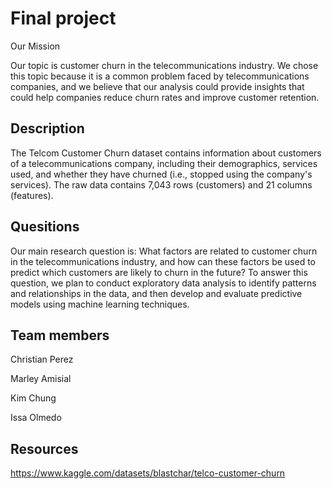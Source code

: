 
# Final project

Our Mission

 Our topic is customer churn in the telecommunications industry. We chose this topic because it is a common problem faced by telecommunications companies, and we believe that our analysis could provide insights that could help companies reduce churn rates and improve customer retention.

 

 




## Description
The Telcom Customer Churn dataset contains information about customers of a telecommunications company, including their demographics, services used, and whether they have churned (i.e., stopped using the company's services). The raw data contains 7,043 rows (customers) and 21 columns (features).
## Quesitions
Our main research question is: What factors are related to customer churn in the telecommunications industry, and how can these factors be used to predict which customers are likely to churn in the future? To answer this question, we plan to conduct exploratory data analysis to identify patterns and relationships in the data, and then develop and evaluate predictive models using machine learning techniques.
## Team members
Christian Perez

Marley Amisial

Kim Chung

Issa Olmedo

## Resources
https://www.kaggle.com/datasets/blastchar/telco-customer-churn


